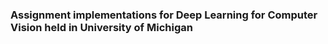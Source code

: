### Assignment implementations for Deep Learning for Computer Vision held in University of Michigan
